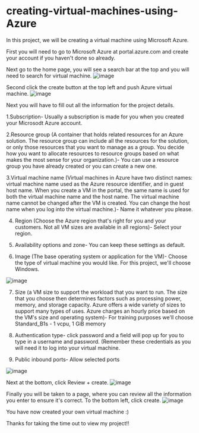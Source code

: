 # creating-virtual-machines-using-Azure
In this project, we will be creating a virtual machine using Microsoft Azure.

First you will need to go to Microsoft Azure at portal.azure.com and create your account if you haven't done so already.

Next go to the home page, you will see a search bar at the top and you will need to search for virtual machine.
![image](https://github.com/ShaquitaPerry/creating-virtual-machines-using-Azure/assets/133075771/63ce01ab-abaa-4b95-a49f-6606e5232b80)

Second click the create button at the top left and push Azure virtual machine.
![image](https://github.com/ShaquitaPerry/creating-virtual-machines-using-Azure/assets/133075771/676a44ba-c75c-4717-90f0-3b6dd368bb1f)


Next you will have to fill out all the information for the project details. 

1.Subscription- Usually a subscription is made for you when you created your Microsodt Azure account.

2.Resource group (A container that holds related resources for an Azure solution. The resource group can include all the resources for the solution, or only those resources that you want to manage as a group. You decide how you want to allocate resources to resource groups based on what makes the most sense for your organization.)- You can use a resource group you have already created or you can create a new one.

3.Virtual machine name (Virtual machines in Azure have two distinct names: virtual machine name used as the Azure resource identifier, and in guest host name. When you create a VM in the portal, the same name is used for both the virtual machine name and the host name. The virtual machine name cannot be changed after the VM is created. You can change the host name when you log into the virtual machine.)- Name it whatever you please.

4. Region (Choose the Azure region that's right for you and your customers. Not all VM sizes are available in all regions)- Select your region.
  
5. Availability options and zone- You can keep these settings as default.

6. Image (The base operating system or application for the VM)- Choose the type of virtual machine you would like. For this project, we'll choose Windows.

![image](https://github.com/ShaquitaPerry/creating-virtual-machines-using-Azure/assets/133075771/99fccb29-87c2-4479-86ce-35fc1f69bbe4)

7. Size (a VM size to support the workload that you want to run. The size that you choose then determines factors such as processing power, memory, and storage capacity. Azure offers a wide variety of sizes to support many types of uses. Azure charges an hourly price based on the VM's size and operating system)- For training purposes we'll choose Standard_B1s - 1 vcpu, 1 GiB memory

8. Authentication type- click password and a field will pop up for you to type in a username and password. (Remember these credentials as you will need it to log into your virtual machine.

9. Public inbound ports- Allow selected ports

![image](https://github.com/ShaquitaPerry/creating-virtual-machines-using-Azure/assets/133075771/cebf41be-017f-413e-8f3c-a8acb7b926b3)


Next at the bottom, click Review + create.
![image](https://github.com/ShaquitaPerry/creating-virtual-machines-using-Azure/assets/133075771/a7bdfd77-9670-49d2-ab3c-7d54479330b8)

Finally you will be taken to a page, where you can review all the information you enter to ensure it's correct. To the bottom left, click create.
![image](https://github.com/ShaquitaPerry/creating-virtual-machines-using-Azure/assets/133075771/ffa41e8d-9840-4cc7-ac22-fe38a2796050)

You have now created your own virtual machine :) 

Thanks for taking the time out to view my project!!

